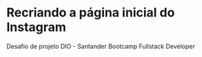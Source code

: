 # Recriando a página inicial do Instagram
Desafio de projeto DIO - Santander Bootcamp Fullstack Developer
